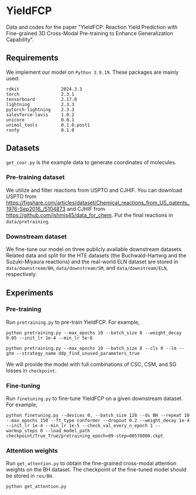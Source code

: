 # YieldFCP

Data and codes for the paper "YieldFCP: Reaction Yield Prediction with Fine-grained 3D Cross-Modal Pre-training to Enhance Generalization Capability".

## Requirements

We implement our model on `Python 3.9.19`. These packages are mainly used:

```
rdkit                2024.3.3
torch                2.3.1
tensorboard          2.17.0
lightning            2.3.3
pytorch-lightning    2.3.3
salesforce-lavis     1.0.2
unicore              0.0.1
unimol_tools         0.1.0.post1
rxnfp                0.1.0
```

## Datasets

`get_coor.py` is the example data to generate coordinates of molecules.

### Pre-training dataset

We utilize and filter reactions from USPTO and CJHIF. You can download USPTO from https://figshare.com/articles/dataset/Chemical_reactions_from_US_patents_1976-Sep2016_/5104873 and CJHIF from https://github.com/jshmjs45/data_for_chem. Put the final reactions in `data/pretraining`.

### Downstream dataset

We fine-tune our model on three publicly available downstream datasets. Related data and split for the HTE datasets (the Buchwald-Hartwig and the Suzuki-Miyaura reactions) and the real-world ELN dataset are stored in `data/downstream/BH`, `data/downstream/SM`, and `data/downstream/ELN`, respectively.

## Experiments

### Pre-training

Run `pretraining.py` to pre-train YieldFCP. For example,

```
python pretraining.py --max_epochs 10 --batch_size 8 --weight_decay 0.05 --init_lr 1e-4 --min_lr 5e-6

python pretraining.py --max_epochs 10 --batch_size 8 --cls 0 --lm --gtm --strategy_name ddp_find_unused_parameters_true
```

We will provide the model with full combinations of CSC, CSM, and SG losses in `checkpoint`. 

### Fine-tuning

Run `finetuning.py` to fine-tune YieldFCP on a given downstream dataset. For example,

```
python finetuning.py --devices 0, --batch_size 128 --ds BH --repeat 10 --max_epochs 150 --ft_type conformer --dropout 0.2 --weight_decay 1e-4 --init_lr 1e-4 --min_lr 1e-5 --check_val_every_n_epoch 1 --warmup_steps 0 --load_model_path checkpoint/True_True/pretraining_epoch=09-step=00570000.ckpt
```

### Attention weights

Run `get_attention.py` to obtain the fine-grained cross-modal attention weights on the BH dataset. The checkpoint of the fine-tuned model should be stored in `res/BH`.

```
python get_attention.py
```
